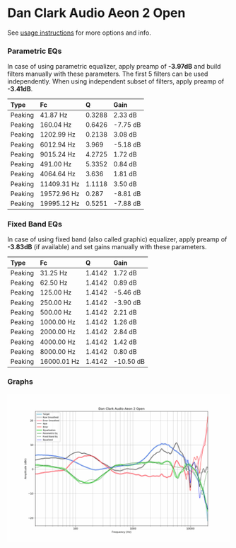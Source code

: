 # Dan Clark Audio Aeon 2 Open
See [usage instructions](https://github.com/jaakkopasanen/AutoEq#usage) for more options and info.

### Parametric EQs
In case of using parametric equalizer, apply preamp of **-3.97dB** and build filters manually
with these parameters. The first 5 filters can be used independently.
When using independent subset of filters, apply preamp of **-3.41dB**.

| Type    | Fc          |      Q | Gain     |
|:--------|:------------|:-------|:---------|
| Peaking | 41.87 Hz    | 0.3288 | 2.33 dB  |
| Peaking | 160.04 Hz   | 0.6426 | -7.75 dB |
| Peaking | 1202.99 Hz  | 0.2138 | 3.08 dB  |
| Peaking | 6012.94 Hz  | 3.969  | -5.18 dB |
| Peaking | 9015.24 Hz  | 4.2725 | 1.72 dB  |
| Peaking | 491.00 Hz   | 5.3352 | 0.84 dB  |
| Peaking | 4064.64 Hz  | 3.636  | 1.81 dB  |
| Peaking | 11409.31 Hz | 1.1118 | 3.50 dB  |
| Peaking | 19572.96 Hz | 0.287  | -8.81 dB |
| Peaking | 19995.12 Hz | 0.5251 | -7.88 dB |

### Fixed Band EQs
In case of using fixed band (also called graphic) equalizer, apply preamp of **-3.83dB**
(if available) and set gains manually with these parameters.

| Type    | Fc          |      Q | Gain      |
|:--------|:------------|:-------|:----------|
| Peaking | 31.25 Hz    | 1.4142 | 1.72 dB   |
| Peaking | 62.50 Hz    | 1.4142 | 0.89 dB   |
| Peaking | 125.00 Hz   | 1.4142 | -5.46 dB  |
| Peaking | 250.00 Hz   | 1.4142 | -3.90 dB  |
| Peaking | 500.00 Hz   | 1.4142 | 2.21 dB   |
| Peaking | 1000.00 Hz  | 1.4142 | 1.26 dB   |
| Peaking | 2000.00 Hz  | 1.4142 | 2.84 dB   |
| Peaking | 4000.00 Hz  | 1.4142 | 1.42 dB   |
| Peaking | 8000.00 Hz  | 1.4142 | 0.80 dB   |
| Peaking | 16000.01 Hz | 1.4142 | -10.50 dB |

### Graphs
![](./Dan%20Clark%20Audio%20Aeon%202%20Open.png)